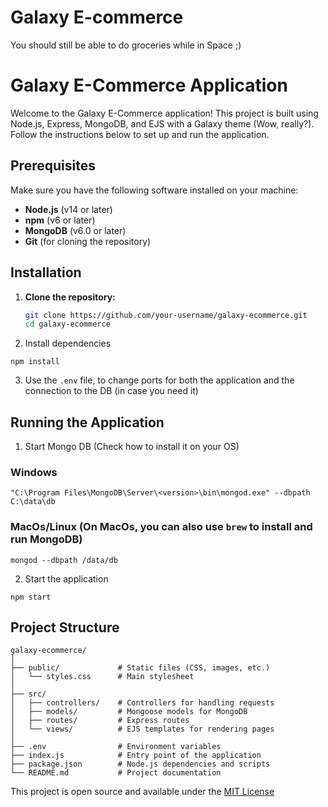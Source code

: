 # Galaxy E-commerce

You should still be able to do groceries while in Space ;)

# Galaxy E-Commerce Application

Welcome to the Galaxy E-Commerce application! This project is built using Node.js, Express, MongoDB, and EJS with a Galaxy theme (Wow, really?). Follow the instructions below to set up and run the application.

## Prerequisites

Make sure you have the following software installed on your machine:

- **Node.js** (v14 or later)
- **npm** (v6 or later)
- **MongoDB** (v6.0 or later)
- **Git** (for cloning the repository)

## Installation

1. **Clone the repository:**

   ```bash
   git clone https://github.com/your-username/galaxy-ecommerce.git
   cd galaxy-ecommerce
   ```

2. Install dependencies
```
npm install
```

3. Use the `.env` file, to change ports for both the application and the connection to the DB (in case you need it)

## Running the Application

1. Start Mongo DB (Check how to install it on your OS)

### Windows
```
"C:\Program Files\MongoDB\Server\<version>\bin\mongod.exe" --dbpath C:\data\db

```

### MacOs/Linux (On MacOs, you can also use `brew` to install and run MongoDB) 
```
mongod --dbpath /data/db
```

2. Start the application
```
npm start
```

## Project Structure

```
galaxy-ecommerce/
│
├── public/             # Static files (CSS, images, etc.)
│   └── styles.css      # Main stylesheet
│
├── src/
│   ├── controllers/    # Controllers for handling requests
│   ├── models/         # Mongoose models for MongoDB
│   ├── routes/         # Express routes
│   └── views/          # EJS templates for rendering pages
│
├── .env                # Environment variables
├── index.js            # Entry point of the application
├── package.json        # Node.js dependencies and scripts
└── README.md           # Project documentation

```

This project is open source and available under the [MIT License](https://opensource.org/license/mit)
